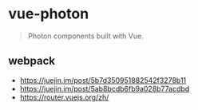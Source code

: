 # vue-photon
> Photon components built with Vue.


## webpack
- https://juejin.im/post/5b7d350951882542f3278b11
- https://juejin.im/post/5ab8bcdb6fb9a028b77acdbd
- https://router.vuejs.org/zh/
